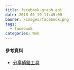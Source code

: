 ```yaml
---
title: facebook-graph-api
date: 2018-01-19 11:45:00
banner: /images/facebook.png
tags:
  - facebook
categories: Web
---
```

<!-- more -->




#### 參考資料
* [分享偵錯工具](https://developers.facebook.com/tools/debug/sharing/)
